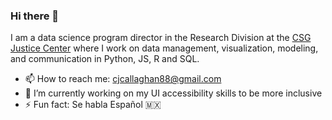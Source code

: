 ### Hi there 👋

I am a data science program director in the Research Division at the [CSG Justice Center](https://csgjusticecenter.org/) where I work on data management, visualization, modeling, and communication in Python, JS, R and SQL.  

- 📫 How to reach me: cjcallaghan88@gmail.com
- 🔭 I’m currently working on my UI accessibility skills to be more inclusive
- ⚡ Fun fact: Se habla Español 🇲🇽

<!--
**cllghn/cllghn** is a ✨ _special_ ✨ repository because its `README.md` (this file) appears on your GitHub profile.

Here are some ideas to get you started:
- 🌱 I’m currently learning
- 🔭 I’m currently working on ...
- 👯 I’m looking to collaborate on
- 🤔 I’m looking for help with ...
- 💬 Ask me about ...
- ⚡ Fun fact: ...
-->
